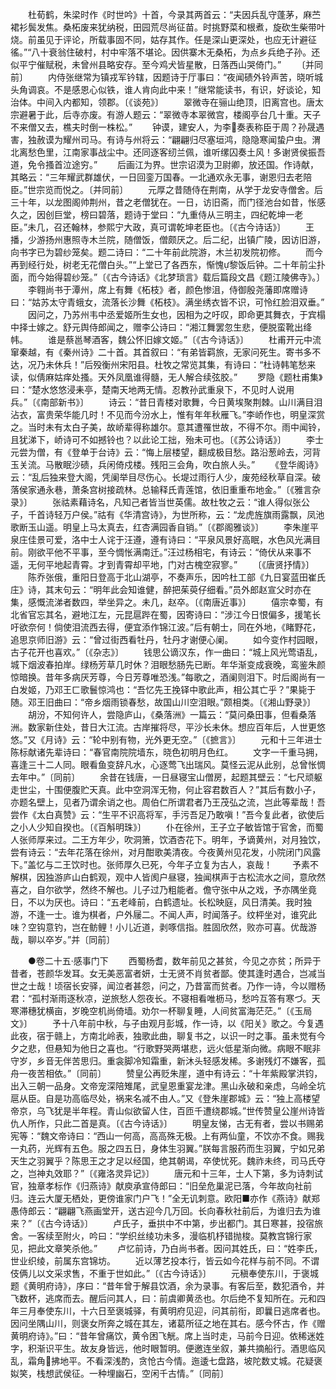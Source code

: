 <!-- { "loadSidebar": true } -->
　　杜荀鹤，朱梁时作《时世吟》十首，今录其两首云：“夫因兵乱守蓬茅，麻苎裙衫鬓发焦。桑柘废来犹纳税，田园荒尽尚征苗。时挑野菜和根煮，旋砍生柴带叶烧。前虽见于评论，所载事固不同，姑存其作。任是深山更深处，也应无计避征徭。”“八十衰翁住破村，村中牢落不堪论。因供寨木无桑柘，为点乡兵绝子孙。还似平宁催赋税，未曾州县略安存。至今鸡犬皆星散，日落西山哭倚门。”
　　〔并同前〕
　　内侍张继常为镇戎军钤辖，因题诗于厅事曰：“夜闻碛外铃声苦，晓听城头角调哀。不是感恩心似铁，谁人肯向此中来！”继常能读书，有识，好谈论，知治体。中间入内都知，领郡。〔《谈苑》〕
　　翠微寺在骊山绝顶，旧离宫也。唐太宗避暑于此，后寺亦废。有游人题云：“翠微寺本翠微宫，楼阁亭台几十重。天子不来僧又去，樵夫时倒一株松。”
　　钟谟，建安人，为李奏表称臣于周？孙晟遇害，独赦谟为耀州司马。有诗与州将云：“翩翩归尽塞垣鸿，隐隐寒闻蛰户虫。渭北离愁色里，江南家事战尘中。还同逐客纫兰佩，谁听缧囚奏土风！多谢贤侯振吾道，免令搔首泣途穷。”
　　后画江为界。世宗诏漠为卫尉卿，放还国。作诗献，其略云：“三年耀武群雄伏，一日回銮万国春。一北通欢永无事，谢恩归去老陪臣。”世宗览而悦之。〔并同前〕
　　元厚之昔随侍在荆南，从学于龙安寺僧舍。后三十年，以龙图阁帅荆州，昔之老僧犹在。一日，访旧斋，而门径池台如昔，怅感久之，因创巨堂，榜曰碧落，题诗于堂曰：“九重侍从三明主，四纪乾坤一老臣。”未几，召还翰林，参熙宁大政，真可谓乾坤老臣也。〔《古今诗话》〕
　　王播，少游扬州惠照寺木兰院，随僧饭，僧颇厌之。后二纪，出镇广陵，因访旧游，向书字已为碧纱笼矣。题二诗曰：“二十年前此院游，木兰初发院初修。
　　而今再到经行处，树老无花僧白头。”“上堂已了各西东，惭愧黎饭后钟。二十年前尘扑面，而今始得碧纱笼。”〔《古今诗话》《北梦琐言》载后篇段文昌《题江陵佛寺》。〕
　　李翱尚书于潭州，席上有舞《柘枝》者，颜色惨沮，侍御殷尧藩即席赠诗曰：“姑苏太守青蛾女，流落长沙舞《柘枝》。满坐绣衣皆不识，可怜红脸泪双垂。”
　　因问之，乃苏州韦中丞爱姬所生女也，因相为之吁叹，即命更其舞衣，于宾榻中择士嫁之。舒元舆侍郎闻之，赠李公诗曰：“湘江舞罢忽生悲，便脱蛮靴出绛帏。
　　谁是蔡邕琴酒客，魏公怀旧嫁文姬。”〔《古今诗话》〕
　　杜甫开元中流窜秦越，有《秦州诗》二十首。其首叙曰：“有弟皆羁旅，无家问死生。寄书多不达，况乃未休兵！”后殁衡州宋阳县。杜牧之常览其集，有诗曰：“杜诗韩笔愁来读，似倩麻姑痒处搔。天外凤凰谁得髓，无人解合续弦胶。”
　　罗隐《题杜甫集》曰：“楚水悠悠浸耒亭，楚南天地两无情。忍教孙武重泉下，不见时人说用兵。”〔《南部新书》〕
　　诗云：“昔日青楼对歌舞，今日黄埃聚荆棘。山川满目泪沾衣，富贵荣华能几时！不见而今汾水上，惟有年年秋雁飞。”李峤作也，明皇深赏之。当时未有太白子美，故峤辈得称雄尔。意其遭罹世故，不得不尔。雨中闻铃，且犹涕下，峤诗可不如撼铃也？以此论工拙，殆未可也。〔《苏公诗话》〕
　　李士元尝为僧，有《登单于台诗》云：“悔上层楼望，翻成极目愁。路沿葱岭去，河背玉关流。马散眠沙碛，兵闲倚戍楼。残阳三会角，吹白旅人头。”
　　《登华阁诗》云：“乱后独来登大阁，凭阑举目尽伤心。长堤过雨行人少，废苑经秋草自深。破落侯家通永巷，萧条宫树接疏林。总输释氏青莲馆，依旧重重布地金。”〔《雅言杂录》〕
　　张祜素藉诗名，凡知己者皆当世英儒。故杜牧之云：“谁人得似张公子，千首诗轻万户侯。”祜有《华清宫诗》，为世所称，云：“龙虎旌旗雨露飘，凤池歌断玉山遥。明皇上马太真去，红杏满园香自销。”〔《郡阁雅谈》〕
　　李朱崖平泉庄佳景可爱，洛中士人诧于汪遵，遵有诗曰：“平泉风景好高眠，水色风光满目前。刚欲平他不平事，至今惆怅满南迁。”汪过杨相宅，有诗云：“倚伏从来事不遥，无何平地起青霄。才到青霄却平地，门对古槐空寂寥。”
　　〔《唐贤抒情》〕
　　陈乔张俄，重阳日登高于北山湖亭，不奏声乐，因吟杜工部《九日宴蓝田崔氏庄》诗，其末句云：“明年此会知谁健，醉把茱萸仔细看。”员外郎赵宣父时亦在集，感慨流涕者数四，举坐异之。未几，赵卒。〔《南唐近事》〕
　　僖宗幸蜀，有北省官忘其名，避地江左，元昆扈跸在蜀，因寄诗曰：“涉江今日恨偏多，援笔长吁欲奈何！倘使泪流西去得，便宜添作锦江波。”后有朝士，同在外地，《睹野花，追思京师旧游》云：“曾过街西看牡丹，牡丹才谢便心阑。
　　如今变作村园眼，古子花开也喜欢。”〔《杂志》〕
　　钱思公谪汉东，作一曲曰：“城上风光莺语乱，城下烟波春拍岸。绿杨芳草几时休？泪眼愁肠先已断。年华渐变成衰晚，鸾鉴朱颜惊暗换。昔年多病厌芳尊，今日芳尊唯恐浅。”每歌之，酒阑则泪下。时后阁尚有一白发姬，乃邓王ㄈ歌鬟惊鸿也：“吾忆先王挽铎中歌此声，相公其亡乎？”果毙于随。邓王旧曲曰：“帝乡烟雨锁春愁，故国山川空泪眼。”颇相类。〔《湘山野录》〕
　　胡汾，不知何许人，尝隐庐山，《桑落洲》一篇云：“莫问桑田事，但看桑落洲。数家新住处，昔日大江流。古岸摧将尽，平沙长未休。想应百年后，人世更悠悠。”又《月诗》云：“轮中别有物，光外更无空。”〔《摭言》〕
　　元和十三年进士陈标献诸先辈诗曰：“春官南院院墙东，晓色初明月色红。
　　文字一千重马拥，喜逢三十二人同。眼看鱼变辞凡水，心逐莺飞出瑞风。莫怪云泥从此别，总曾怅惆去年中。”〔同前〕
　　余昔在钱唐，一日昼寝宝山僧房，起题其壁云：“七尺顽躯走世尘，十围便腹贮天真。此中空洞浑无物，何止容君数百人？”其后有数小子，亦题名壁上，见者乃谓余诮之也。周伯仁所谓君者乃王茂弘之流，岂此等辈哉！吾尝作《太白真赞》云：“生平不识高将军，手污吾足乃敢嗔！”吾今复此者，欲使后之小人少知自揆也。〔《百斛明珠》〕
　　仆在徐州，王子立子敏皆馆于官舍，而蜀人张师厚来过。二王方年少，吹洞箫，饮酒杏花下。明年，予谪黄州，对月独饮，尝有诗云：“去年花落在徐州，对月酣歌美清夜。今夜黄州见花发，小院闭门风露下。”盖忆与二王饮时也。张师厚久已死，今年子立复为古人，哀哉！
　　予素不解棋，因独游庐山白鹤观，观中人皆阂户昼寝，独闻棋声于古松流水之间，意欣然喜之，自尔欲学，然终不解也。儿子过乃粗能者。儋守张中从之戏，予亦隅坐竟日，不以为厌也。诗曰：“五老峰前，白鹤遗址。长松映庭，风日清美。我时独游，不逢一士。谁为棋者，户外屦二。不闻人声，时闻落子。纹枰坐对，谁究此味？空钩意钓，岂在鲂鲤！小儿近道，剥啄信指。胜固欣然，败亦可喜。优哉游哉，聊以卒岁。”并〔同前〕

　　●卷二十五·感事门下
　　西蜀杨耆，数年前见之甚贫，今见之亦贫；所异于昔者，苍颜华发耳。女无美恶富者妍，士无贤不肖贫者鄙。使其逢时遇合，岂减当世之士哉！顷宿长安驿，闻泣者甚怨，问之，乃昔富而贫者。乃作一诗，今以赠杨君：“孤村渐雨逐秋凉，逆旅愁人怨夜长。不寝相看唯枥马，愁吟互答有寒づ。天寒滞穗犹横亩，岁晚空机尚倚墙。劝尔一杯聊复睡，人间贫富海茫茫。”〔《玉局文》〕
　　予十八年前中秋，与子由观月彭城，作一诗，以《阳关》歌之。今复遇此夜，宿于赣上，方南北岭表，独歌此曲，聊复书之，以识一时之事。虽未觉有今夕之悲，但悬知为他日之喜也。“行歌野哭两堪悲，远火低星渐向微。病眼不眠非守岁，乡音无伴苦思归。重衾脚冷知霜重，新沐头轻感发稀。多谢残灯不嫌客，孤舟一夜苦相依。”〔同前〕
　　赞皇公再贬朱崖，道中有诗云：“十年紫殿掌洪钧，出入三朝一品身。文帝宠深陪雉尾，武皇恩重宴龙津。黑山永破和亲虑，乌岭全坑扈从臣。自是功高临尽处，祸来名减不由人。”又《登朱崖郡城》云：“独上高楼望帝京，乌飞犹是半年程。青山似欲留人住，百匝千遭绕郡城。”世传赞皇公崖州诗皆仇人所作，只此二首是真。〔《古今诗话》〕
　　明皇友悌，古无有者，尝以书赐弟宪等：“魏文帝诗曰：“西山一何高，高高殊无极。上有两仙童，不饮亦不食。赐我一丸药，光辉有五色。服之四五日，身体生羽翼。”朕每言服药而生羽翼，宁如兄弟天生之羽翼乎？陈思王之才足以经国，绝其朝谒，卒使忧死。魏祚未终，司马氏夺之，岂神丸效耶？”〔《雍洛灵异记》〕
　　唐元和十三年，士人下第，多为诗刺试官，独章孝标作《归燕诗》献庾承宣侍郎曰：“旧垒危巢泥已落，今年故向社前归。连云大厦无栖处，更傍谁家门户飞！”全无讥刺意。欧阳■亦作《燕诗》献郑愚侍郎云：“翩翩飞燕画堂开，送古迎今几万回。长向春秋社前后，为谁归去为谁来？”〔《古今诗话》〕
　　卢氏子，垂拱中不中第，步出都门。其日寒甚，投宿旅舍。一客续至附火，吟曰：“学织丝绫功未多，漫临机杼错抛梭。莫教宫锦行家见，把此文章笑杀他。”
　　卢忆前诗，乃白尚书者。因问其姓氏，曰：“姓李氏，世业织绫，前属东宫锦坊。
　　近以薄艺投本行，皆云如今花样与前不同。不谓伎俩儿以文采求售，不重于世如此。”〔《古今诗话》〕
　　元稹奉使东川，于褒城题《黄明府诗》，序曰：“昔年曾于解县饮酒，余为录事。有客后至，数犯酒令，并飞数杯，逃席而去。醒后问其人，曰：前虞卿黄丞也。尔后绝不复知所在。元和四年三月奉使东川，十六日至褒城驿，有黄明府见迎，问其前衔，即曩日逃席者也。因问坐隅山川，则褒女所奔之城在其左，诸葛所征之地在其右。感今怀古，作《赠黄明府诗》。”曰：“昔年曾痛饮，黄令困飞觥。席上当时走，马前今日迎。依稀迷姓字，积渐识平生。故友身皆远，他时眼暂明。便邀连坐叙，兼共摘船行。酒思临风乱，霜角拂地平。不看深浅酌，贪怆古今情。迤逶七盘路，坡陀数丈城。花疑褒姒笑，栈想武侯征。一种埋幽石，空闲千古情。”〔同前〕
